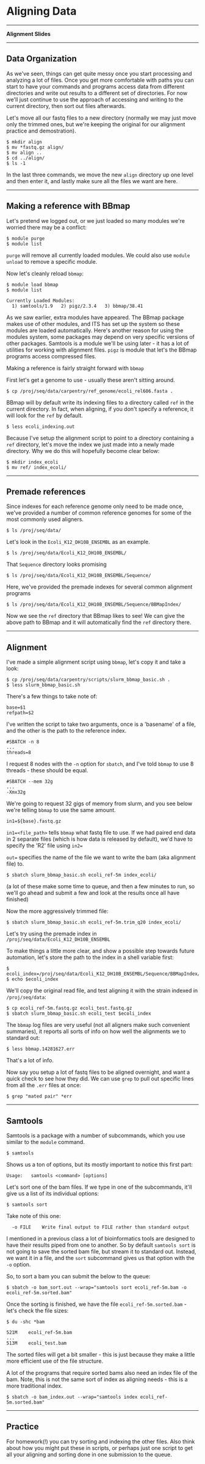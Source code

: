 # Aligning Data

***
**Alignment Slides**
***

## Data Organization

As we've seen, things can get quite messy once you start processing and analyzing a lot of files.  Once you get more comfortable with paths you can start to have your commands and programs access data from different directories and write out results to a different set of directories.  For now we'll just continue to use the approach of accessing and writing to the current directory, then sort out files afterwards.

Let's move all our fastq files to a new directory (normally we may just move only the trimmed ones, but we're keeping the original for our alignment practice and demostration).

~~~
$ mkdir align
$ mv *fastq.gz align/
$ mv align ..
$ cd ../align/
$ ls -1
~~~

In the last three commands, we move the new `align` directory up one level and then enter it, and lastly make sure all the files we want are here.


***  

## Making a reference with BBmap

Let's pretend we logged out, or we just loaded so many modules we're worried there may be a conflict:

~~~
$ module purge
$ module list
~~~

`purge` will remove all currently loaded modules.  We could also use `module unload` to remove a specific module.

Now let's cleanly reload `bbmap`:

~~~
$ module load bbmap
$ module list
~~~

~~~
Currently Loaded Modules:
  1) samtools/1.9   2) pigz/2.3.4   3) bbmap/38.41
~~~

As we saw earlier, extra modules have appeared.  The BBmap package makes use of other modules, and ITS has set up the system so these modules are loaded automatically.  Here's another reason for using the modules system, some packages may depend on very specific versions of other packages.  Samtools is a module we'll be using later - it has a lot of utilities for working with alignment files.  `pigz` is module that let's the BBmap programs access compressed files.


Making a reference is fairly straight forward with `bbmap`

First let's get a genome to use - usually these aren't sitting around.

~~~
$ cp /proj/seq/data/carpentry/ref_genome/ecoli_rel606.fasta .
~~~

BBmap will by default write its indexing files to a directory called `ref` in the current directory.  In fact, when aligning, if you don't specify a reference, it will look for the `ref` by default.

~~~
$ less ecoli_indexing.out
~~~

Because I've setup the alignment script to point to a directory containing a `ref` directory, let's move the index we just made into a newly made directory.  Why we do this will hopefully become clear below:

~~~
$ mkdir index_ecoli
$ mv ref/ index_ecoli/
~~~

***

## Premade references

Since indexes for each reference genome only need to be made once, we've provided a number of common reference genomes for some of the most commonly used aligners.

~~~
$ ls /proj/seq/data/
~~~

Let's look in the `Ecoli_K12_DH10B_ENSEMBL` as an example.

~~~
$ ls /proj/seq/data/Ecoli_K12_DH10B_ENSEMBL/
~~~

That `Sequence` directory looks promising

~~~
$ ls /proj/seq/data/Ecoli_K12_DH10B_ENSEMBL/Sequence/
~~~

Here, we've provided the premade indexes for several common alignment programs

~~~
$ ls /proj/seq/data/Ecoli_K12_DH10B_ENSEMBL/Sequence/BBMapIndex/
~~~

Now we see the `ref` directory that BBmap likes to see!  We can give the above path to BBmap and it will automatically find the `ref` directory there.

***

## Alignment

I've made a simple alignment script using `bbmap`, let's copy it and take a look:

~~~
$ cp /proj/seq/data/carpentry/scripts/slurm_bbmap_basic.sh .
$ less slurm_bbmap_basic.sh 
~~~

There's a few things to take note of:

~~~
base=$1
refpath=$2
~~~

I've written the script to take two arguments, once is a 'basename' of a file, and the other is the path to the reference index.

~~~
#SBATCH -n 8
...
threads=8
~~~

I request 8 nodes with the `-n` option for `sbatch`, and I've told `bbmap` to use 8 threads - these should be equal.

~~~
#SBATCH --mem 32g
...
-Xmx32g
~~~

We're going to request 32 gigs of memory from slurm, and you see below we're telling `bbmap` to use the same amount.

~~~
in1=${base}.fastq.gz
~~~

`in1=<file_path>` tells `bbmap` what fastq file to use.  If we had paired end data in 2 separate files (which is how data is released by default), we'd have to specify the 'R2' file using `in2=`

`out=` specifies the name of the file we want to write the bam (aka alignment file) to.

~~~
$ sbatch slurm_bbmap_basic.sh ecoli_ref-5m index_ecoli/
~~~

(a lot of these make some time to queue, and then a few minutes to run, so we'll go ahead and submit a few and look at the results once all have finished)

Now the more aggressively trimmed file:

~~~
$ sbatch slurm_bbmap_basic.sh ecoli_ref-5m.trim_q20 index_ecoli/
~~~


Let's try using the premade index in `/proj/seq/data/Ecoli_K12_DH10B_ENSEMBL`

To make things a little more clear, and show a possible step towards future automation, let's store the path to the index in a shell variable first:

~~~
$ ecoli_index=/proj/seq/data/Ecoli_K12_DH10B_ENSEMBL/Sequence/BBMapIndex/
$ echo $ecoli_index
~~~

We'll copy the original read file, and test aligning it with the strain indexed in `/proj/seq/data`:

~~~
$ cp ecoli_ref-5m.fastq.gz ecoli_test.fastq.gz
$ sbatch slurm_bbmap_basic.sh ecoli_test $ecoli_index
~~~



The `bbmap` log files are very useful (not all aligners make such convenient summaries), it reports all sorts of info on how well the alignments we to standard out:

~~~
$ less bbmap.14281627.err
~~~

That's a lot of info.

Now say you setup a lot of fastq files to be aligned overnight, and want a quick check to see how they did.  We can use `grep` to pull out specific lines from all the `.err` files at once:

~~~
$ grep "mated pair" *err
~~~

***

## Samtools

Samtools is a package with a number of subcommands, which you use similar to the `module` command.

~~~
$ samtools
~~~

Shows us a ton of options, but its mostly important to notice this first part:

~~~
Usage:   samtools <command> [options]
~~~

Let's sort one of the bam files.  If we type in one of the subcommands, it'll give us a list of its individual options:

~~~
$ samtools sort
~~~

Take note of this one:

~~~
  -o FILE    Write final output to FILE rather than standard output
~~~

I mentioned in a previous class a lot of bioinformatics tools are designed to have their results piped from one to another.  So by default `samtools sort` is not going to save the sorted bam file, but stream it to standard out.  Instead, we want it in a file, and the `sort` subcommand gives us that option with the `-o` option.

So, to sort a bam you can submit the below to the queue:

~~~
$ sbatch -o bam_sort.out --wrap="samtools sort ecoli_ref-5m.bam -o ecoli_ref-5m.sorted.bam"
~~~

Once the sorting is finished, we have the file `ecoli_ref-5m.sorted.bam` - let's check the file sizes:

~~~
$ du -shc *bam
~~~

~~~
521M	ecoli_ref-5m.bam
...
513M	ecoli_test.bam
~~~

The sorted files will get a bit smaller - this is just because they make a little more efficient use of the file structure.

A lot of the programs that require sorted bams also need an index file of the bam.  Note, this is not the same sort of index as aligning needs - this is a more traditional index.

~~~
$ sbatch -o bam_index.out --wrap="samtools index ecoli_ref-5m.sorted.bam"
~~~

***  

## Practice

For homework(!) you can try sorting and indexing the other files.  Also think about how you might put these in scripts, or perhaps just one script to get all your aligning and sorting done in one submission to the queue.
